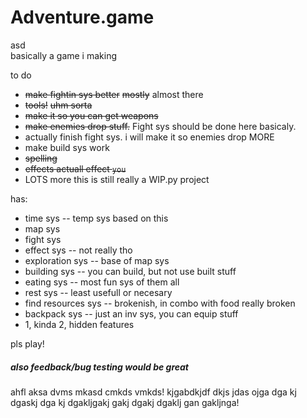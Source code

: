 # Adventure.game
asd  
basically a game i making

to do
* ~~make fightin sys better~~ ~~mostly~~ almost there
* ~~tools!~~ ~~uhm sorta~~
* ~~make it so you can get weapons~~
* ~~make enemies drop stuff.~~ Fight sys should be done here basicaly.
* actually finish fight sys. i will make it so enemies drop MORE
* make build sys work
* ~~spelling~~
* ~~effects actuall effect `you`~~
* LOTS more this is still really a WIP.py project

has:
* time sys -- temp sys based on this
* map sys
* fight sys
* effect sys -- not really tho
* exploration sys -- base of map sys
* building sys -- you can build, but not use built stuff
* eating sys -- most fun sys of them all
* rest sys -- least usefull or necesary
* find resources sys -- brokenish, in combo with food really broken
* backpack sys -- just an inv sys, you can equip stuff
* 1, kinda 2, hidden features


pls play!  
##### also feedback/bug testing would be great
ahfl aksa dvms mkasd cmkds vmkds! kjgabdkjdf dkjs jdas ojga dga kj dgaskj dga kj dgakljgakj gakj dgakj dgaklj gan gakljnga!